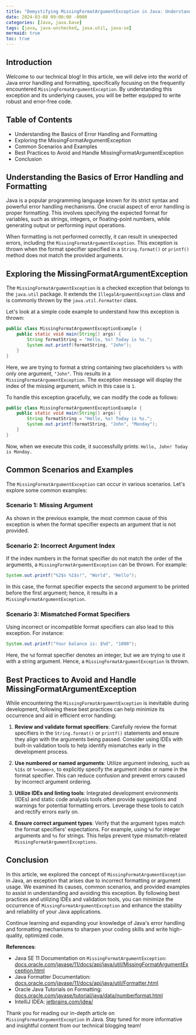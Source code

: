 ```yaml
---
title: "Demystifying MissingFormatArgumentException in Java: Understanding Error Handling and Formatting in Java"
date: 2024-03-08 09:00:00 -0000
categories: [Java, java.base]
tags: [java, java-unchecked, java.util, java-se]
mermaid: true
toc: true
---
```



## Introduction
Welcome to our technical blog! In this article, we will delve into the world of Java error handling and formatting, specifically focusing on the frequently encountered `MissingFormatArgumentException`. By understanding this exception and its underlying causes, you will be better equipped to write robust and error-free code.

## Table of Contents
- Understanding the Basics of Error Handling and Formatting
- Exploring the MissingFormatArgumentException
- Common Scenarios and Examples
- Best Practices to Avoid and Handle MissingFormatArgumentException
- Conclusion

## Understanding the Basics of Error Handling and Formatting
Java is a popular programming language known for its strict syntax and powerful error handling mechanisms. One crucial aspect of error handling is proper formatting. This involves specifying the expected format for variables, such as strings, integers, or floating-point numbers, while generating output or performing input operations.

When formatting is not performed correctly, it can result in unexpected errors, including the `MissingFormatArgumentException`. This exception is thrown when the format specifier specified in a `String.format()` or `printf()` method does not match the provided arguments.

## Exploring the MissingFormatArgumentException
The `MissingFormatArgumentException` is a checked exception that belongs to the `java.util` package. It extends the `IllegalArgumentException` class and is commonly thrown by the `java.util.Formatter` class.

Let's look at a simple code example to understand how this exception is thrown:

```java
public class MissingFormatArgumentExceptionExample {
    public static void main(String[] args) {
        String formatString = "Hello, %s! Today is %s.";
        System.out.printf(formatString, "John");
    }
}
```
Here, we are trying to format a string containing two placeholders `%s` with only one argument, `"John"`. This results in a `MissingFormatArgumentException`. The exception message will display the index of the missing argument, which in this case is `1`.

To handle this exception gracefully, we can modify the code as follows:

```java
public class MissingFormatArgumentExceptionExample {
    public static void main(String[] args) {
        String formatString = "Hello, %s! Today is %s.";
        System.out.printf(formatString, "John", "Monday");
    }
}
```
Now, when we execute this code, it successfully prints: `Hello, John! Today is Monday.`

## Common Scenarios and Examples
The `MissingFormatArgumentException` can occur in various scenarios. Let's explore some common examples:

### Scenario 1: Missing Argument
As shown in the previous example, the most common cause of this exception is when the format specifier expects an argument that is not provided.

### Scenario 2: Incorrect Argument Index
If the index numbers in the format specifier do not match the order of the arguments, a `MissingFormatArgumentException` can be thrown. For example:

```java
System.out.printf("%2$s %1$s!", "World", "Hello");
```
In this case, the format specifier expects the second argument to be printed before the first argument; hence, it results in a `MissingFormatArgumentException`.

### Scenario 3: Mismatched Format Specifiers
Using incorrect or incompatible format specifiers can also lead to this exception. For instance:

```java
System.out.printf("Your balance is: $%d", "1000");
```
Here, the `%d` format specifier denotes an integer, but we are trying to use it with a string argument. Hence, a `MissingFormatArgumentException` is thrown.

## Best Practices to Avoid and Handle MissingFormatArgumentException
While encountering the `MissingFormatArgumentException` is inevitable during development, following these best practices can help minimize its occurrence and aid in efficient error handling:

1. **Review and validate format specifiers**: Carefully review the format specifiers in the `String.format()` or `printf()` statements and ensure they align with the arguments being passed. Consider using IDEs with built-in validation tools to help identify mismatches early in the development process.

2. **Use numbered or named arguments**: Utilize argument indexing, such as `%1$s` or `%<name>s`, to explicitly specify the argument index or name in the format specifier. This can reduce confusion and prevent errors caused by incorrect argument ordering.

3. **Utilize IDEs and linting tools**: Integrated development environments (IDEs) and static code analysis tools often provide suggestions and warnings for potential formatting errors. Leverage these tools to catch and rectify errors early on.

4. **Ensure correct argument types**: Verify that the argument types match the format specifiers' expectations. For example, using `%d` for integer arguments and `%s` for strings. This helps prevent type mismatch-related `MissingFormatArgumentExceptions`.

## Conclusion
In this article, we explored the concept of `MissingFormatArgumentException` in Java, an exception that arises due to incorrect formatting or argument usage. We examined its causes, common scenarios, and provided examples to assist in understanding and avoiding this exception. By following best practices and utilizing IDEs and validation tools, you can minimize the occurrence of `MissingFormatArgumentException` and enhance the stability and reliability of your Java applications.

Continue learning and expanding your knowledge of Java's error handling and formatting mechanisms to sharpen your coding skills and write high-quality, optimized code.

**References**:
- Java SE 11 Documentation on `MissingFormatArgumentException`: [docs.oracle.com/javase/11/docs/api/java/util/MissingFormatArgumentException.html](https://docs.oracle.com/javase/11/docs/api/java/util/MissingFormatArgumentException.html)
- Java Formatter Documentation: [docs.oracle.com/javase/11/docs/api/java/util/Formatter.html](https://docs.oracle.com/javase/11/docs/api/java/util/Formatter.html)
- Oracle Java Tutorials on Formatting: [docs.oracle.com/javase/tutorial/java/data/numberformat.html](https://docs.oracle.com/javase/tutorial/java/data/numberformat.html)
- IntelliJ IDEA: [jetbrains.com/idea/](https://www.jetbrains.com/idea/)

Thank you for reading our in-depth article on `MissingFormatArgumentException` in Java. Stay tuned for more informative and insightful content from our technical blogging team!
